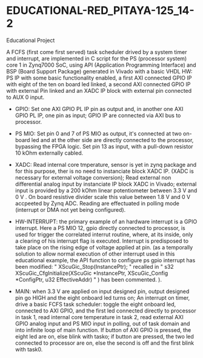# EDUCATIONAL-RED_PITAYA-125_14-2

Educational Project

A FCFS (first come first served) task scheduler drived by a system timer and interrupt, are implemented in C script for the PS (processor system) core 1 in Zynq7000 SoC, using API (Application Programming Interface) and BSP (Board Support Package) generated in Vivado with a basic VHDL HW: PS IP with some basic functionality enabled, a first
AXI connected GPIO IP with eight of the ten on board led linked, a second AXI connected GPIO IP with external Pin linked and an XADC IP block with external pin connected to AUX 0 input.

- GPIO: Set one AXI GPIO PL IP pin as output and, in another one AXI GPIO PL IP, one pin as input; GPIO IP are connected via AXI bus to processor.

- PS MIO: Set pin 0 and 7 of PS MIO as output, it's connected at two on-board led and at the other side are directly connected to the processor, bypassing the FPGA logic.
Set pin 13 as input, with a pull-down resistor 10 kOhm externally cabled. 

- XADC: Read internal core tmperature, sensor is yet in zynq package and for this purpose, ther is no need to instanciate block XADC IP.
(XADC is necessary for external voltage conversion);
Read external non differential analog input by instanciate IP block XADC in Vivado; external input is provided by a 200 kOhm linear potentiometer between 3.3 V and 0 V . On board resistive divider scale this value between 1.8 V and 0 V accpeeted by Zynq ADC.
Reading are effectuated in polling mode (interrupt or DMA not yet being configured).
 
- HW-INTERRUPT: the primary example of an hardware interrupt is a GPIO interrupt. Here a PS MIO 12, gpio directly connected to processor, is used for trigger the correlated interrut routine, where, at its inside, only a clearing of his interrupt flag is executed. Interrupt is predisposed to take place on the rising edge of voltage applied at pin. (as a temporally solution to allow normal execution of other interrupt used in this educational example, the API function to configure ps gpio interrupt has been modified: " XScuGic_Stop(InstancePtr); " recalled in " s32  XScuGic_CfgInitialize(XScuGic *InstancePtr, XScuGic_Config *ConfigPtr, u32 EffectiveAddr) " ) 
has been commented. ).

- MAIN: when 3.3 V are applied on input designed pin, output designed pin go HIGH and the eight onboard led turns on;
An interrupt on timer, drive a basic FCFS task scheduler: toggle the eight onboard led, connected to AXI GPIO, and the first led connected directly to processor in task 1, read internal core temperature in task 2, read external AXI GPIO analog input and PS MIO input in polling, out of task domain and into infinite loop of main function. If button of AXI GPIO is pressed, the eight led are on, else blink with tasko; if button are pressed, the two led connected to processor are on, else the second is off and the first blink with task0.  
